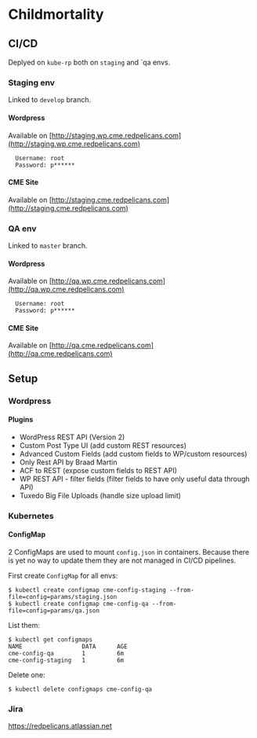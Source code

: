 # Childmortality

## CI/CD


Deplyed on `kube-rp` both on `staging` and `qa envs.


### Staging env

Linked to `develop` branch. 

#### Wordpress

Available on [http://staging.wp.cme.redpelicans.com](http://staging.wp.cme.redpelicans.com)

```
  Username: root
  Password: p******
```

#### CME Site

Available on [http://staging.cme.redpelicans.com](http://staging.cme.redpelicans.com)


### QA env

Linked to `master` branch. 

#### Wordpress

Available on [http://qa.wp.cme.redpelicans.com](http://qa.wp.cme.redpelicans.com)

```
  Username: root
  Password: p******
```

#### CME Site

Available on [http://qa.cme.redpelicans.com](http://qa.cme.redpelicans.com)


## Setup

### Wordpress

#### Plugins

* WordPress REST API (Version 2)
* Custom Post Type UI (add custom REST resources)
* Advanced Custom Fields (add custom fields to WP/custom resources)
* Only Rest API by Braad Martin
* ACF to REST (expose custom fields to REST API)
* WP REST API - filter fields (filter fields to have only useful data through API)
* Tuxedo Big File Uploads (handle size upload limit)

### Kubernetes

#### ConfigMap

2 ConfigMaps are used to mount `config.json` in containers. Because there is yet no way to update them they are not managed in CI/CD pipelines.


First create `ConfigMap` for all envs:

```
$ kubectl create configmap cme-config-staging --from-file=config=params/staging.json
$ kubectl create configmap cme-config-qa --from-file=config=params/qa.json
```


List them:

```
$ kubectl get configmaps
NAME                 DATA      AGE
cme-config-qa        1         6m
cme-config-staging   1         6m

```

Delete one:

```
$ kubectl delete configmaps cme-config-qa

```


### Jira

https://redpelicans.atlassian.net
